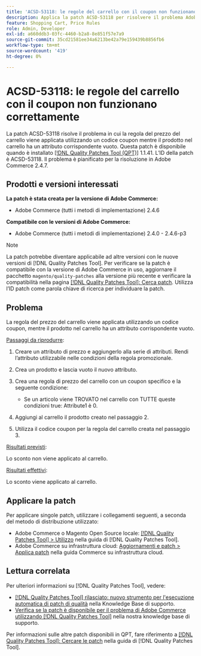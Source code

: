 ```yaml
---
title: 'ACSD-53118: le regole del carrello con il coupon non funzionano correttamente'
description: Applica la patch ACSD-53118 per risolvere il problema Adobe Commerce in cui la regola del prezzo del carrello viene applicata utilizzando un codice coupon mentre il prodotto nel carrello ha un attributo corrispondente vuoto.
feature: Shopping Cart, Price Rules
role: Admin, Developer
exl-id: a660ddb3-03fc-4460-b2a8-8e851f57e7a9
source-git-commit: 35cd21581ee34a6213be42a79e159439b8856fb6
workflow-type: tm+mt
source-wordcount: '419'
ht-degree: 0%

---
```


# ACSD-53118: le regole del carrello con il coupon non funzionano correttamente

La patch ACSD-53118 risolve il problema in cui la regola del prezzo del carrello viene applicata utilizzando un codice coupon mentre il prodotto nel carrello ha un attributo corrispondente vuoto. Questa patch è disponibile quando è installato [[!DNL Quality Patches Tool (QPT)]](/help/announcements/adobe-commerce-announcements/magento-quality-patches-released-new-tool-to-self-serve-quality-patches.md) 1.1.41. L’ID della patch è ACSD-53118. Il problema è pianificato per la risoluzione in Adobe Commerce 2.4.7.

## Prodotti e versioni interessati

**La patch è stata creata per la versione di Adobe Commerce:**

* Adobe Commerce (tutti i metodi di implementazione) 2.4.6

**Compatibile con le versioni di Adobe Commerce:**

* Adobe Commerce (tutti i metodi di implementazione) 2.4.0 - 2.4.6-p3

>[!NOTE]
>
>La patch potrebbe diventare applicabile ad altre versioni con le nuove versioni di [!DNL Quality Patches Tool]. Per verificare se la patch è compatibile con la versione di Adobe Commerce in uso, aggiornare il pacchetto `magento/quality-patches` alla versione più recente e verificare la compatibilità nella pagina [[!DNL Quality Patches Tool]: Cerca patch](https://experienceleague.adobe.com/tools/commerce-quality-patches/index.html?lang=it). Utilizza l’ID patch come parola chiave di ricerca per individuare la patch.

## Problema

La regola del prezzo del carrello viene applicata utilizzando un codice coupon, mentre il prodotto nel carrello ha un attributo corrispondente vuoto.

<u>Passaggi da riprodurre</u>:

1. Creare un attributo di prezzo e aggiungerlo alla serie di attributi. Rendi l’attributo utilizzabile nelle condizioni della regola promozionale.
1. Crea un prodotto e lascia vuoto il nuovo attributo.
1. Crea una regola di prezzo del carrello con un coupon specifico e la seguente condizione:

   * Se un articolo viene TROVATO nel carrello con TUTTE queste condizioni true: Attribute1 è 0.

1. Aggiungi al carrello il prodotto creato nel passaggio 2.
1. Utilizza il codice coupon per la regola del carrello creata nel passaggio 3.

<u>Risultati previsti</u>:

Lo sconto non viene applicato al carrello.

<u>Risultati effettivi</u>:

Lo sconto viene applicato al carrello.

## Applicare la patch

Per applicare singole patch, utilizzare i collegamenti seguenti, a seconda del metodo di distribuzione utilizzato:

* Adobe Commerce o Magento Open Source locale: [[!DNL Quality Patches Tool] > Utilizzo](https://experienceleague.adobe.com/docs/commerce-operations/tools/quality-patches-tool/usage.html?lang=it) nella guida di [!DNL Quality Patches Tool].
* Adobe Commerce su infrastruttura cloud: [Aggiornamenti e patch > Applica patch](https://experienceleague.adobe.com/docs/commerce-cloud-service/user-guide/develop/upgrade/apply-patches.html?lang=it) nella guida Commerce su infrastruttura cloud.

## Lettura correlata

Per ulteriori informazioni su [!DNL Quality Patches Tool], vedere:

* [[!DNL Quality Patches Tool] rilasciato: nuovo strumento per l&#39;esecuzione automatica di patch di qualità](/help/announcements/adobe-commerce-announcements/magento-quality-patches-released-new-tool-to-self-serve-quality-patches.md) nella Knowledge Base di supporto.
* [Verifica se la patch è disponibile per il problema di Adobe Commerce utilizzando  [!DNL Quality Patches Tool]](/help/support-tools/patches-available-in-qpt-tool/check-patch-for-magento-issue-with-magento-quality-patches.md) nella nostra knowledge base di supporto.

Per informazioni sulle altre patch disponibili in QPT, fare riferimento a [[!DNL Quality Patches Tool]: Cercare le patch](https://experienceleague.adobe.com/tools/commerce-quality-patches/index.html?lang=it) nella guida di [!DNL Quality Patches Tool].
